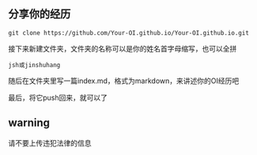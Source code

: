 ## 分享你的经历
  ```
  git clone https://github.com/Your-OI.github.io/Your-OI.github.io.git
  ```
  接下来新建文件夹，文件夹的名称可以是你的姓名首字母缩写，也可以全拼
  ```
  jsh或jinshuhang
  ```
  随后在文件夹里写一篇index.md，格式为markdown，来讲述你的OI经历吧
  
  最后，将它push回来，就可以了
  
  ## warning
   请不要上传违犯法律的信息
